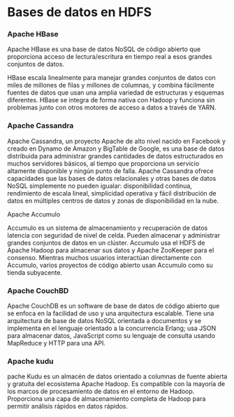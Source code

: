 # Bases de datos en HDFS

### Apache HBase

Apache HBase es una base de datos NoSQL de código abierto que proporciona acceso de lectura/escritura en tiempo real a esos grandes conjuntos de datos.

HBase escala linealmente para manejar grandes conjuntos de datos con miles de millones de filas y millones de columnas, y combina fácilmente fuentes de datos que usan una amplia variedad de estructuras y esquemas diferentes. HBase se integra de forma nativa con Hadoop y funciona sin problemas junto con otros motores de acceso a datos a través de YARN.

### Apache Cassandra

Apache Cassandra, un proyecto Apache de alto nivel nacido en Facebook y creado en Dynamo de Amazon y BigTable de Google, es una base de datos distribuida para administrar grandes cantidades de datos estructurados en muchos servidores básicos, al tiempo que proporciona un servicio altamente disponible y ningún punto de falla. Apache Cassandra ofrece capacidades que las bases de datos relacionales y otras bases de datos NoSQL simplemente no pueden igualar: disponibilidad continua, rendimiento de escala lineal, simplicidad operativa y fácil distribución de datos en múltiples centros de datos y zonas de disponibilidad en la nube.

Apache Accumulo

Accumulo es un sistema de almacenamiento y recuperación de datos latencia con seguridad de nivel de celda. Pueden almacenar y administrar grandes conjuntos de datos en un clúster. Accumulo usa el HDFS de Apache Hadoop para almacenar sus datos y Apache ZooKeeper para el consenso. Mientras muchos usuarios interactúan directamente con Accumulo, varios proyectos de código abierto usan Accumulo como su tienda subyacente.

### Apache CouchBD

Apache CouchDB es un software de base de datos de código abierto que se enfoca en la facilidad de uso y una arquitectura escalable. Tiene una arquitectura de base de datos NoSQL orientada a documentos y se implementa en el lenguaje orientado a la concurrencia Erlang; usa JSON para almacenar datos, JavaScript como su lenguaje de consulta usando MapReduce y HTTP para una API.

### Apache kudu

pache Kudu es un almacén de datos orientado a columnas de fuente abierta y gratuita del ecosistema Apache Hadoop. Es compatible con la mayoría de los marcos de procesamiento de datos en el entorno de Hadoop. Proporciona una capa de almacenamiento completa de Hadoop para permitir análisis rápidos en datos rápidos.
